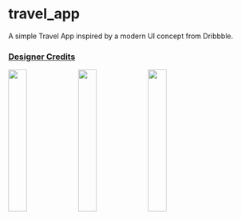 # travel_app

A simple Travel App inspired by a modern UI concept from Dribbble.

### [Designer Credits](https://dribbble.com/shots/24584225-Travel-Mobile-App)
<img src="https://github.com/user-attachments/assets/a6ce09ec-0a9e-44d3-8d0b-3aad09b7f371" width="27%" height="27%"> <img src="https://github.com/user-attachments/assets/9a1a1541-b26f-49c6-8fa9-ab0f56c09148" width="27%" height="27%"> <img src="https://github.com/user-attachments/assets/72835416-1af6-48b0-8fbc-4bb8329ed85d" width="27%" height="27%">